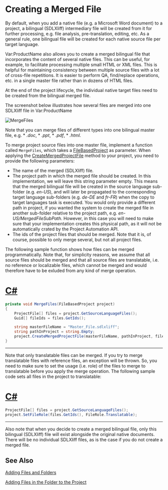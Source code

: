 Creating a Merged File
==

By default, when you add a native file (e.g. a Microsoft Word document) to a project, a bilingual (SDLXliff) intermediary file will be created from it for further processing, e.g. file analysis, pre-translation, editing, etc. As a general rule, one bilingual file will be created for each native source file per target language.

Var:ProductName  also allows you to create a merged bilingual file that incorporates the content of several native files. This can be useful, for example, to facilitate processing multiple small HTML or XML files. This is helpful for maintaining consistency between multiple source files with a lot of cross-file repetitions. It is easier to perform QA, find/replace operations, etc. in a single master file rather than in dozens of HTML files.

At the end of the project lifecycle, the individual native target files need to be created from the bilingual merged file.

The screenshot below illustrates how several files are merged into one SDLXliff file in Var:ProductName 

![MergeFiles](images/MergeFiles.jpg)

Note that you can merge files of different types into one bilingual master file, e.g. * *.doc*, * *.ppt*, * *.pdf*, * *.html*.

To merge project source files into one master file, implement a function called ```MergeFiles```, which takes a [FileBasedProject](../../api/projectautomation/Sdl.ProjectAutomation.FileBased.FileBasedProject.yml) as parameter. When applying the [CreateMergedProjectFile](../../api/projectautomation/Sdl.ProjectAutomation.FileBased.FileBasedProject.yml#Sdl_ProjectAutomation_FileBased_FileBasedProject_CreateMergedProjectFile_System_String_System_String_System_Guid___) method to your project, you need to provide the following parameters:

* The name of the merged (SDLXliff) file.
* The project path in which the merged file should be created. In this implementation, we will leave this string parameter empty. This means that the merged bilingual file will be created in the source language sub-folder (e.g. *en-US*), and will later be propagated to the corresponding target language sub-folders (e.g. *de-DE* and *fr-FR*) when the copy to target languages task is executed. You would only provide a different path in project, if you wanted the system to create the merged file in another sub-folder relative to the project path, e.g. *en-US/MergedFileSubPath*. However, in this case you will need to make sure that your implementation creates this physical path, as it will not be automatically crated by the Project Automation API.
* The ids of the project files that should be merged. Note that it is, of course, possible to only merge several, but not all project files.

The following sample function shows how files can be merged programmatically. Note that, for simplicity reasons, we assume that all source files should be merged and that all source files are translatable, i.e. no reference or localizable files, which cannot be merged and would therefore have to be exluded from any kind of merge operation.

# [C#](#tab/tabid-1)
```cs
private void MergeFiles(FileBasedProject project)
{
    ProjectFile[] files = project.GetSourceLanguageFiles();
    Guid[] fileIds = files.GetIds();

    string masterFileName = "Master_File.sdlxliff";
    string pathInProject = string.Empty;
    project.CreateMergedProjectFile(masterFileName, pathInProject, fileIds);
}
```
***

Note that only translatable files can be merged. If you try to merge translatable files with reference files, an exception will be thrown. So, you need to make sure to set the usage (i.e. role) of the files to merge to translatable before you apply the merge operation. The following sample code sets all files in the project to translatable:

# [C#](#tab/tabid-2)
```cs
ProjectFile[] files = project.GetSourceLanguageFiles();          
project.SetFileRole(files.GetIds(), FileRole.Translatable);
```
***

Also note that when you decide to create a merged bilingual file, only this bilingual (SDLXliff) file will exist alongside the original native documents. There will be no individual SDLXliff files, as is the case if you do not create a merged file.

See Also
--

[Adding Files and Folders](adding_files_and_folders.md)

[Adding Files in the Folder to the Project](adding_file_in_the_folder_to_the_project.md)
